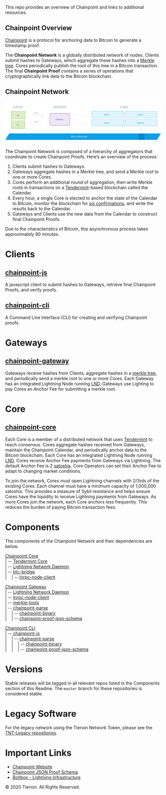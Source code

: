 This repo provides an overview of Chainpoint and links to additional resources.

## Chainpoint Overview

[Chainpoint](https://github.com/chainpoint) is a protocol for anchoring data to Bitcoin to generate a timestamp proof. 

The **Chainpoint Network** is a globally distributed network of nodes. Clients submit hashes to Gateways, which aggregate these hashes into a [Merkle tree](https://en.wikipedia.org/wiki/Merkle_tree). Cores periodically publish the root of this tree in a Bitcoin transaction. The final **Chainpoint Proof** contains a series of operations that cryptographically link data to the Bitcoin blockchain.

## Chainpoint Network
![Draft Chainpoint Architecture Diagram](https://github.com/chainpoint/chainpoint-start/blob/master/imgs/Chainpoint-Network-Overview-Diagram.png)


The Chainpoint Network is composed of a hierarchy of aggregators that coordinate to create Chainpoint Proofs. Here’s an overview of the process:


1. Clients submit hashes to Gateways. 
2. Gateways aggregate hashes in a Merkle tree, and send a Merkle root to one or more Cores. 
3. Cores perform an additional round of aggregation, then write Merkle roots in transactions on a [Tendermint](https://github.com/tendermint/tendermint)-based blockchain called the Calendar. 
4. Every hour, a single Core is elected to anchor the state of the Calendar to Bitcoin, monitor the blockchain for [six confirmations](https://en.bitcoin.it/wiki/Confirmation), and write the results back to the Calendar. 
5. Gateways and Clients use the new data from the Calendar to construct final Chainpoint Proofs. 

Due to the characteristics of Bitcoin, this asynchronous process takes approximately 90 minutes.


# Clients
## [chainpoint-js](https://github.com/chainpoint/chainpoint-js)

A javascript client to submit hashes to Gateways, retrieve final Chainpoint Proofs, and verify proofs.

## [chainpoint-cli](https://github.com/chainpoint/chainpoint-cli)

A Command Line Interface (CLI) for creating and verifying Chainpoint proofs.


# Gateways
## [chainpoint-gateway](http://github.com/chainpoint/chainpoint-Gateway)

Gateways receive hashes from Clients, aggregate hashes in a [merkle tree](https://en.wikipedia.org/wiki/Merkle_tree), and periodically send a merkle root to one or more Cores. Each Gateway has an integrated Lightning Node running [LND](https://github.com/lightningnetwork/lnd_). Gateways use Lighting to pay Cores an Anchor Fee for submitting a merkle root. 


# Core
## [chainpoint-core](http://github.com/chainpoint/chainpoint-core)

Each Core is a member of a distributed network that uses [Tendermint](https://github.com/tendermint/tendermint) to reach consensus. Cores aggregate hashes received from Gateways, maintain the Chainpoint Calendar, and periodically anchor data to the Bitcoin blockchain. Each Core has an integrated Lightning Node running [LND](https://github.com/lightningnetwork/lnd). Cores receive Anchor Fee payments from Gateways via Lightning. The default Anchor Fee is 2 [satoshis](https://en.bitcoin.it/wiki/Satoshi_(unit)). Core Operators can set their Anchor Fee to adapt to changing market conditions.

To join the network, Cores must open Lightning channels with 2/3rds of the existing Cores. Each channel must have a minimum capacity of 1,000,000 satoshis. This provides a measure of Sybil resistance and helps ensure Cores have the liquidity to receive Lightning payments from Gateways. As more Cores join the network, each Core anchors less frequently. This reduces the burden of paying Bitcoin transaction fees.

# Components

The components of the Chainpoint Network and their dependencies are below.


[Chainpoint Core](https://github.com/chainpoint/chainpoint-core/blob/master/README.md)  
| -- [Tendermint Core](https://github.com/chainpoint/tendermint)  
| -- [Lightning Network Daemon](https://github.com/Tierion/lnd)  
| -- [btc-bridge](https://github.com/Tierion/btc-bridge)  
|&nbsp; &nbsp; | -- [lnrpc-node-client](https://github.com/Tierion/lnrpc-node-client)  

[Chainpoint Gateway](https://github.com/chainpoint/chainpoint-gateway)  
| -- [Lightning Network Daemon](https://github.com/Tierion/lnd)  
| -- [lnrpc-node-client](https://github.com/Tierion/lnrpc-node-client)  
| -- [merkle-tools](https://github.com/Tierion/merkle-tools)  
| -- [chainpoint-parse](https://github.com/chainpoint/chainpoint-parse)  
|&nbsp; &nbsp; | -- [chainpoint-binary](https://github.com/chainpoint/chainpoint-binary)  
|&nbsp; &nbsp; | -- [chainpoint-proof-json-schema](https://github.com/chainpoint/chainpoint-proof-json-schema)  

[Chainpoint CLI](https://github.com/chainpoint/chainpoint-cli)  
| -- [chainpoint-js](https://github.com/chainpoint/chainpoint-js)  
|&nbsp; &nbsp; | -- [chainpoint-parse](https://github.com/chainpoint/chainpoint-parse)  
|&nbsp; &nbsp; |&nbsp; &nbsp; | -- [chainpoint-binary](https://github.com/chainpoint/chainpoint-binary)  
|&nbsp; &nbsp; |&nbsp; &nbsp; | -- [chainpoint-proof-json-schema](https://github.com/chainpoint/chainpoint-proof-json-schema) 

# Versions

Stable releases will be tagged in all relevant repos listed in the Components section of this Readme. The `master` branch for these repositories is considered stable. 

# Legacy Software

For the legacy network using the Tierion Network Token, please see the [TNT-Legacy repositories](https://github.com/tnt-legacy). 

# Important Links
- [Chainpoint Website](https://chainpoint.org)
- [Chainpoint JSON Proof Schema](https://chainpoint.org/contexts/chainpoint-v4.jsonld)
- [Boltbox - Lightning Infrastructure](https://github.com/Tierion/boltbox)

 © 2020 Tierion. All Rights Reserved.
